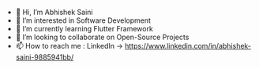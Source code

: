 - 👋 Hi, I’m Abhishek Saini
- 👀 I’m interested in Software Development
- 🌱 I’m currently learning Flutter Framework
- 💞️ I’m looking to collaborate on Open-Source Projects
- 📫 How to reach me : LinkedIn -> https://www.linkedin.com/in/abhishek-saini-9885941bb/

<!---
Abhisheksainii/Abhisheksainii is a ✨ special ✨ repository because its `README.md` (this file) appears on your GitHub profile.
You can click the Preview link to take a look at your changes.
--->
